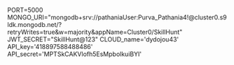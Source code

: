 PORT=5000 MONGO_URI="mongodb+srv://pathaniaUser:Purva_Pathania4!@cluster0.s9ldk.mongodb.net/?retryWrites=true&w=majority&appName=Cluster0/SkillHunt" JWT_SECRET="SkillHunt@123" CLOUD_name='dydojou43' API_key='418897588488486' API_secret='MPTSkCAKVlofh5EsMpbolkuiBYI'
